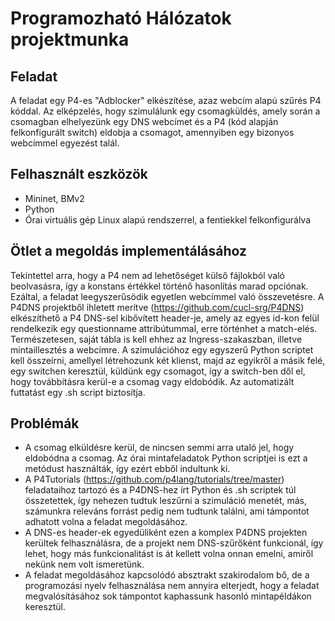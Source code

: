 # Programozható Hálózatok projektmunka
## Feladat
A feladat egy P4-es "Adblocker" elkészítése, azaz webcím alapú szűrés P4 kóddal. Az elképzelés, hogy szimulálunk egy csomagküldés, amely során a csomagban elhelyezünk egy DNS webcímet és a P4 (kód alapján felkonfigurált switch) eldobja a csomagot, amennyiben egy bizonyos webcímmel egyezést talál.
## Felhasznált eszközök
- Mininet, BMv2
- Python
- Órai virtuális gép Linux alapú rendszerrel, a fentiekkel felkonfigurálva
## Ötlet a megoldás implementálásához
Tekintettel arra, hogy a P4 nem ad lehetőséget külső fájlokból való beolvasásra, így a konstans értékkel történő hasonlítás marad opciónak. Ezáltal, a feladat leegyszerűsödik egyetlen webcímmel való összevetésre. A P4DNS projektből ihletett merítve (https://github.com/cucl-srg/P4DNS) elkészíthető a P4 DNS-sel kibővített header-je, amely az egyes id-kon felül rendelkezik egy questionname attribútummal, erre történhet a match-elés. Természetesen, saját tábla is kell ehhez az Ingress-szakaszban, illetve mintaillesztés a webcímre. A szimulációhoz egy egyszerű Python scriptet kell összeírni, amellyel létrehozunk két klienst, majd az egyikről a másik felé, egy switchen keresztül, küldünk egy csomagot, így a switch-ben dől el, hogy továbbításra kerül-e a csomag vagy eldobódik. Az automatizált futtatást egy .sh script biztosítja.
## Problémák
- A csomag elküldésre kerül, de nincsen semmi arra utaló jel, hogy eldobódna a csomag. Az órai mintafeladatok Python scriptjei is ezt a metódust használták, így ezért ebből indultunk ki.
- A P4Tutorials (https://github.com/p4lang/tutorials/tree/master) feladataihoz tartozó és a P4DNS-hez írt Python és .sh scriptek túl összetettek, így nehezen tudtuk leszűrni a szimuláció menetét, más, számunkra releváns forrást pedig nem tudtunk találni, ami támpontot adhatott volna a feladat megoldásához.
- A DNS-es header-ek egyedüliként ezen a komplex P4DNS projekten kerültek felhasználásra, de a projekt nem DNS-szűrőként funkcionál, így lehet, hogy más funkcionalitást is át kellett volna onnan emelni, amiről nekünk nem volt ismeretünk.
- A feladat megoldásához kapcsolódó absztrakt szakirodalom bő, de a programozási nyelv felhasználása nem annyira elterjedt, hogy a feladat megvalósításához sok támpontot kaphassunk hasonló mintapéldákon keresztül.
